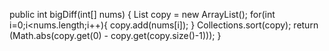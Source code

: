 public int bigDiff(int[] nums) {
        List<Integer> copy = new ArrayList<Integer>();
        for(int i=0;i<nums.length;i++){
        copy.add(nums[i]);
        }
        Collections.sort(copy);
        return (Math.abs(copy.get(0) - copy.get(copy.size()-1)));
        }
